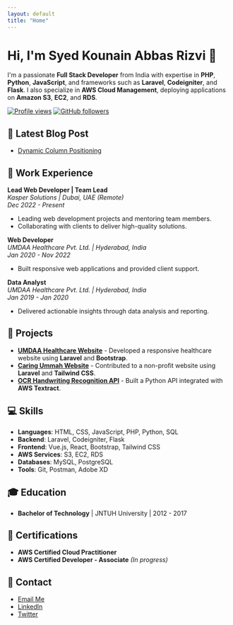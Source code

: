 ```yaml
---
layout: default
title: "Home"
---
```


# Hi, I'm Syed Kounain Abbas Rizvi 👋

I'm a passionate **Full Stack Developer** from India with expertise in **PHP**, **Python**, **JavaScript**, and frameworks such as **Laravel**, **Codeigniter**, and **Flask**. I also specialize in **AWS Cloud Management**, deploying applications on **Amazon S3**, **EC2**, and **RDS**.

[![Profile views](https://komarev.com/ghpvc/?username=abbasmashaddy72&label=Profile%20views&color=0e75b6&style=flat)](https://github.com/abbasmashaddy72)
[![GitHub followers](https://img.shields.io/github/followers/abbasmashaddy72?label=Follow&style=social)](https://github.com/abbasmashaddy72)

## 📄 Latest Blog Post

- [Dynamic Column Positioning](https://github.com/abbasmashaddy72/abbasmashaddy72.github.io/blob/main/_posts/2024-10-03-dynamic-column-positioning.md)

## 💼 Work Experience

**Lead Web Developer | Team Lead**  
_Kasper Solutions | Dubai, UAE (Remote)_  
_Dec 2022 - Present_

- Leading web development projects and mentoring team members.
- Collaborating with clients to deliver high-quality solutions.

**Web Developer**  
_UMDAA Healthcare Pvt. Ltd. | Hyderabad, India_  
_Jan 2020 - Nov 2022_

- Built responsive web applications and provided client support.

**Data Analyst**  
_UMDAA Healthcare Pvt. Ltd. | Hyderabad, India_  
_Jan 2019 - Jan 2020_

- Delivered actionable insights through data analysis and reporting.

## 🔧 Projects

- **[UMDAA Healthcare Website](https://umdaa.co)** - Developed a responsive healthcare website using **Laravel** and **Bootstrap**.
- **[Caring Ummah Website](https://caringummah.org)** - Contributed to a non-profit website using **Laravel** and **Tailwind CSS**.
- **[OCR Handwriting Recognition API](https://github.com/abbasmashaddy72/handwriting-ocr-api)** - Built a Python API integrated with **AWS Textract**.

## 💻 Skills

- **Languages**: HTML, CSS, JavaScript, PHP, Python, SQL
- **Backend**: Laravel, Codeigniter, Flask
- **Frontend**: Vue.js, React, Bootstrap, Tailwind CSS
- **AWS Services**: S3, EC2, RDS
- **Databases**: MySQL, PostgreSQL
- **Tools**: Git, Postman, Adobe XD

## 🎓 Education

- **Bachelor of Technology** | JNTUH University | 2012 - 2017

## 📜 Certifications

- **AWS Certified Cloud Practitioner**
- **AWS Certified Developer - Associate** _(In progress)_

## 📧 Contact

- [Email Me](mailto:abbasmashaddy72@gmail.com)
- [LinkedIn](https://linkedin.com/in/abbasmashaddy72)
- [Twitter](https://twitter.com/abbasmashaddy72)

